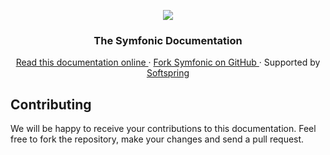 <p align="center"><a href="https://softspring.es/symfonic" target="_blank">
  <img src="https://storage.googleapis.com/softspring-images/d3ca848a7019bd4965f1b7da8ccb03c473b81dd0.png">
</a></p>

<h3 align="center">
  The Symfonic Documentation
</h3>

<p align="center">
  <a href="https://symfonic.softspring.es/latest/">
    Read this documentation online
  </a>
    ·
  <a href="https://github.com/softspring/symfonic">
    Fork Symfonic on GitHub
  </a>
    ·
  Supported by
  <a href="https://softspring.es/">
    Softspring
  </a>
</p>

## Contributing

We will be happy to receive your contributions to this documentation. Feel free to fork the repository, make your
changes and send a pull request.

